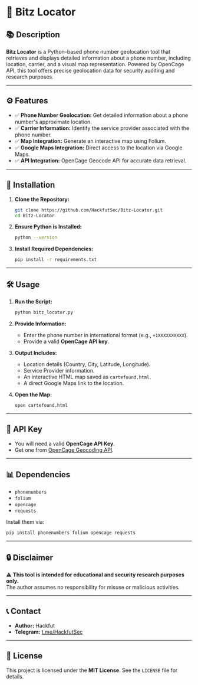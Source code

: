 # 📍 **Bitz Locator**  

## 📚 **Description**  
**Bitz Locator** is a Python-based phone number geolocation tool that retrieves and displays detailed information about a phone number, including location, carrier, and a visual map representation. Powered by OpenCage API, this tool offers precise geolocation data for security auditing and research purposes.  

---

## ⚙️ **Features**  
- ✅ **Phone Number Geolocation:** Get detailed information about a phone number's approximate location.  
- ✅ **Carrier Information:** Identify the service provider associated with the phone number.  
- ✅ **Map Integration:** Generate an interactive map using Folium.  
- ✅ **Google Maps Integration:** Direct access to the location via Google Maps.  
- ✅ **API Integration:** OpenCage Geocode API for accurate data retrieval.  

---

## 🚀 **Installation**  

1. **Clone the Repository:**  
   ```bash
   git clone https://github.com/HackfutSec/Bitz-Locator.git
   cd Bitz-Locator
   ```

2. **Ensure Python is Installed:**  
   ```bash
   python --version
   ```

3. **Install Required Dependencies:**  
   ```bash
   pip install -r requirements.txt
   ```

---

## 🛠️ **Usage**  

1. **Run the Script:**  
   ```bash
   python bitz_locator.py
   ```

2. **Provide Information:**  
   - Enter the phone number in international format (e.g., `+1XXXXXXXXXX`).  
   - Provide a valid **OpenCage API key**.  

3. **Output Includes:**  
   - Location details (Country, City, Latitude, Longitude).  
   - Service Provider information.  
   - An interactive HTML map saved as `cartefound.html`.  
   - A direct Google Maps link to the location.  

4. **Open the Map:**  
   ```bash
   open cartefound.html
   ```

---

## 🔑 **API Key**  
- You will need a valid **OpenCage API Key**.  
- Get one from [OpenCage Geocoding API](https://opencagedata.com/).  

---

## 📊 **Dependencies**  
- `phonenumbers`  
- `folium`  
- `opencage`  
- `requests`  

Install them via:  
```bash
pip install phonenumbers folium opencage requests
```

---

## 🔒 **Disclaimer**  
⚠️ **This tool is intended for educational and security research purposes only.**  
The author assumes no responsibility for misuse or malicious activities.  

---

## 📞 **Contact**  
- **Author:** Hackfut  
- **Telegram:** [t.me/HackfutSec](https://t.me/HackfutSec)  

---

## 📄 **License**  
This project is licensed under the **MIT License**. See the `LICENSE` file for details.  
